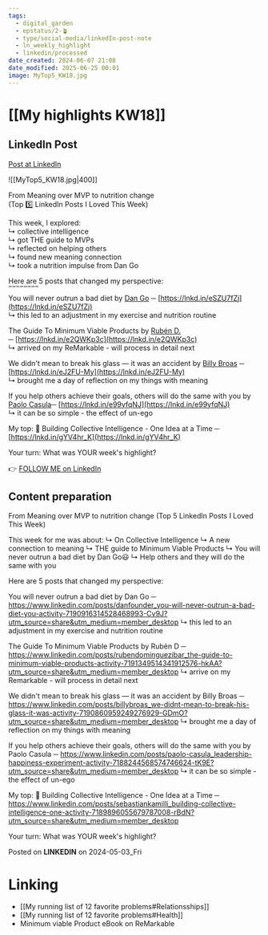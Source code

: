 ```yaml
---
tags:
  - digital_garden
  - epstatus/2-🪴
  - type/social-media/linkedIn-post-note
  - ln_weekly_highlight
  - linkedin/processed
date_created: 2024-06-07 21:08
date_modified: 2025-06-25 00:01
image: MyTop5_KW18.jpg
---
```

# [[My highlights KW18]]

## LinkedIn Post

[Post at LinkedIn](https://www.linkedin.com/posts/sebastiankamilli_from-meaning-over-mvp-to-nutrition-change-activity-7192062842215251968-yADo?utm_source=share&utm_medium=member_desktop)

![[MyTop5_KW18.jpg|400]]

From Meaning over MVP to nutrition change  
(Top 5️⃣ LinkedIn Posts I Loved This Week)  
  
This week, I explored:  
↳ collective intelligence  
↳ got THE guide to MVPs  
↳ reflected on helping others  
↳ found new meaning connection  
↳ took a nutrition impulse from Dan Go  

Here are 5 posts that changed my perspective:  
‾‾‾‾‾‾‾‾  
You will never outrun a bad diet by [Dan Go](https://www.linkedin.com/in/danfounder/) ─ [https://lnkd.in/eSZU7fZj](https://lnkd.in/eSZU7fZj)  
↳ this led to an adjustment in my exercise and nutrition routine  
  
The Guide To Minimum Viable Products by [Rubén D.](https://www.linkedin.com/in/rubendominguezibar/)  
─ [https://lnkd.in/e2QWKp3c](https://lnkd.in/e2QWKp3c)  
↳ arrived on my ReMarkable - will process in detail next  
  
We didn't mean to break his glass — it was an accident by [Billy Broas](https://www.linkedin.com/in/billybroas/) ─  
[https://lnkd.in/eJ2FU-My](https://lnkd.in/eJ2FU-My)  
↳ brought me a day of reflection on my things with meaning  
  
If you help others achieve their goals, others will do the same with you by [Paolo Casula](https://www.linkedin.com/in/paolo-casula/)─ [https://lnkd.in/e99yfqNJ](https://lnkd.in/e99yfqNJ)  
↳ it can be so simple - the effect of un-ego  
  
My top: 🌱 Building Collective Intelligence - One Idea at a Time ─ [https://lnkd.in/gYV4hr_K](https://lnkd.in/gYV4hr_K)  
  
Your turn: What was YOUR week's highlight?

👉 [FOLLOW ME on LinkedIn](https://www.linkedin.com/comm/mynetwork/discovery-see-all?usecase=PEOPLE_FOLLOWS&followMember=sebastiankamilli)

## Content preparation

From Meaning over MVP to nutrition change
(Top 5 LinkedIn Posts I Loved This Week)

This week for me was about:
↳ On Collective Intelligence
↳ A new connection to meaning
↳ THE guide to Minimum Viable Products
↳ You will never outrun a bad diet by Dan Go😃
↳ Help others and they will do the same with you

Here are 5 posts that changed my perspective: 

You will never outrun a bad diet by Dan Go  ─ https://www.linkedin.com/posts/danfounder_you-will-never-outrun-a-bad-diet-you-activity-7190916314528468993-Cv9J?utm_source=share&utm_medium=member_desktop 
↳ this led to an adjustment in my exercise and nutrition routine

The Guide To Minimum Viable Products by Rubén D ─ https://www.linkedin.com/posts/rubendominguezibar_the-guide-to-minimum-viable-products-activity-7191349514341912576-hkAA?utm_source=share&utm_medium=member_desktop
↳ arrive on my Remarkable - will process in detail next

We didn't mean to break his glass — it was an accident by Billy Broas ─
https://www.linkedin.com/posts/billybroas_we-didnt-mean-to-break-his-glass-it-was-activity-7190860959249276929-GDmO?utm_source=share&utm_medium=member_desktop
↳ brought me a day of reflection on my things with meaning

If you help others achieve their goals, others will do the same with you by Paolo Casula  ─ https://www.linkedin.com/posts/paolo-casula_leadership-happiness-experiment-activity-7188244568574746624-tK9E?utm_source=share&utm_medium=member_desktop
↳ it can be so simple - the effect of un-ego

My top:  🌱 Building Collective Intelligence - One Idea at a Time ─ https://www.linkedin.com/posts/sebastiankamilli_building-collective-intelligence-one-activity-7189896055679787008-rBdN?utm_source=share&utm_medium=member_desktop

Your turn: What was YOUR week's highlight?

Posted on **LINKEDIN** on 2024-05-03_Fri

# Linking

+ [[My running list of 12 favorite problems#Relationsships]]
+ [[My running list of 12 favorite problems#Health]]
+ Minimum viable Product eBook on ReMarkable